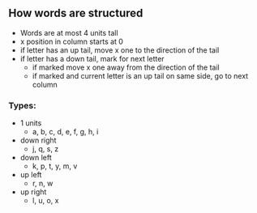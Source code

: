## How words are structured

- Words are at most 4 units tall
- x position in column starts at 0
- if letter has an up tail, move x one to the direction of the tail
- if letter has a down tail, mark for next letter
  - if marked move x one away from the direction of the tail
  - if marked and current letter is an up tail on same side, go to next column


### Types:
- 1 units
  - a, b, c, d, e, f, g, h, i
- down right
  - j, q, s, z
- down left
  - k, p, t, y, m, v
- up left
  - r, n, w
- up right
  - l, u, o, x
